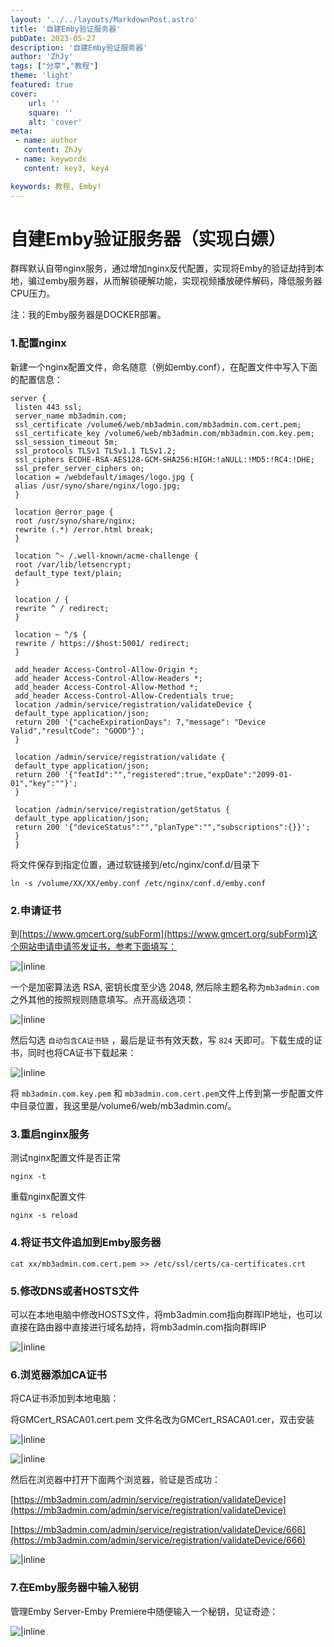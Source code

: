 ```yaml
---
layout: '../../layouts/MarkdownPost.astro'
title: '自建Emby验证服务器'
pubDate: 2023-05-27
description: '自建Emby验证服务器'
author: 'ZhJy'
tags: ["分享","教程"] 
theme: 'light'
featured: true
cover:
    url: ''
    square: ''
    alt: 'cover'
meta:
 - name: author
   content: ZhJy
 - name: keywords
   content: key3, key4

keywords: 教程, Emby!
---
```


# 自建Emby验证服务器（实现白嫖）

群晖默认自带nginx服务，通过增加nginx反代配置，实现将Emby的验证劫持到本地，骗过emby服务器，从而解锁硬解功能，实现视频播放硬件解码，降低服务器CPU压力。

注：我的Emby服务器是DOCKER部署。

### 1.配置nginx

新建一个nginx配置文件，命名随意（例如emby.conf），在配置文件中写入下面的配置信息：

```
server {
 listen 443 ssl;
 server_name mb3admin.com;
 ssl_certificate /volume6/web/mb3admin.com/mb3admin.com.cert.pem;
 ssl_certificate_key /volume6/web/mb3admin.com/mb3admin.com.key.pem;
 ssl_session_timeout 5m;
 ssl_protocols TLSv1 TLSv1.1 TLSv1.2;
 ssl_ciphers ECDHE-RSA-AES128-GCM-SHA256:HIGH:!aNULL:!MD5:!RC4:!DHE;
 ssl_prefer_server_ciphers on;
 location = /webdefault/images/logo.jpg {
 alias /usr/syno/share/nginx/logo.jpg;
 }

 location @error_page {
 root /usr/syno/share/nginx;
 rewrite (.*) /error.html break;
 }

 location ^~ /.well-known/acme-challenge {
 root /var/lib/letsencrypt;
 default_type text/plain;
 }

 location / {
 rewrite ^ / redirect;
 }

 location ~ ^/$ {
 rewrite / https://$host:5001/ redirect;
 }

 add_header Access-Control-Allow-Origin *;
 add_header Access-Control-Allow-Headers *;
 add_header Access-Control-Allow-Method *;
 add_header Access-Control-Allow-Credentials true;
 location /admin/service/registration/validateDevice {
 default_type application/json;
 return 200 '{"cacheExpirationDays": 7,"message": "Device Valid","resultCode": "GOOD"}';
 }

 location /admin/service/registration/validate {
 default_type application/json;
 return 200 '{"featId":"","registered":true,"expDate":"2099-01-01","key":""}';
 }

 location /admin/service/registration/getStatus {
 default_type application/json;
 return 200 '{"deviceStatus":"","planType":"","subscriptions":{}}';
 }
 }
```

将文件保存到指定位置，通过软链接到/etc/nginx/conf.d/目录下

```shell
ln -s /volume/XX/XX/emby.conf /etc/nginx/conf.d/emby.conf
```

### 2.申请证书

到[https://www.gmcert.org/subForm](https://www.gmcert.org/subForm)这个网站申请申请签发证书，参考下面填写：

![|inline](https://cdn.jsdelivr.net/gh/conscloud/picgotemp/imgplus/202305292103557.webp)

一个是加密算法选 RSA, 密钥长度至少选 2048, 然后除主题名称为`mb3admin.com`之外其他的按照规则随意填写。点开高级选项：

![|inline](https://cdn.jsdelivr.net/gh/conscloud/picgotemp/imgplus/202305292105504.webp)

然后勾选 `自动包含CA证书链` ，最后是证书有效天数，写 `824` 天即可。下载生成的证书，同时也将CA证书下载起来：

![|inline](https://cdn.jsdelivr.net/gh/conscloud/picgotemp/imgplus/202305292126065.webp)

将 `mb3admin.com.key.pem` 和 `mb3admin.com.cert.pem`文件上传到第一步配置文件中目录位置，我这里是/volume6/web/mb3admin.com/。

### 3.重启nginx服务

测试nginx配置文件是否正常

```shell
nginx -t
```

重载nginx配置文件

```shell
nginx -s reload
```

### 4.将证书文件追加到Emby服务器

```shell
cat xx/mb3admin.com.cert.pem >> /etc/ssl/certs/ca-certificates.crt
```

### 5.修改DNS或者HOSTS文件

可以在本地电脑中修改HOSTS文件，将mb3admin.com指向群晖IP地址，也可以直接在路由器中直接进行域名劫持，将mb3admin.com指向群晖IP

![|inline](https://cdn.jsdelivr.net/gh/conscloud/picgotemp/imgplus/202305292124432.webp)

### 6.浏览器添加CA证书

将CA证书添加到本地电脑：

将GMCert_RSACA01.cert.pem 文件名改为GMCert_RSACA01.cer，双击安装

![|inline](https://cdn.jsdelivr.net/gh/conscloud/picgotemp/imgplus/202305292131273.webp)

![|inline](https://cdn.jsdelivr.net/gh/conscloud/picgotemp/imgplus/202305292132905.webp)

然后在浏览器中打开下面两个浏览器，验证是否成功：

[https://mb3admin.com/admin/service/registration/validateDevice](https://mb3admin.com/admin/service/registration/validateDevice)

[https://mb3admin.com/admin/service/registration/validateDevice/666](https://mb3admin.com/admin/service/registration/validateDevice/666)

![|inline](https://cdn.jsdelivr.net/gh/conscloud/picgotemp/imgplus/202305292133083.webp)

### 7.在Emby服务器中输入秘钥

管理Emby Server-Emby Premiere中随便输入一个秘钥，见证奇迹：

![|inline](https://cdn.jsdelivr.net/gh/conscloud/picgotemp/imgplus/202305292136890.webp)



